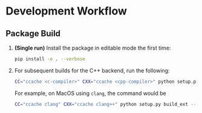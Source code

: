 # Development Workflow

## Package Build

1. __(Single run)__ Install the package in editable mode the first time:
    ```bash
    pip install -e . --verbose
    ```

2. For subsequent builds for the C++ backend, run the following:
    ```bash
    CC="ccache <c-compiler>" CXX="ccache <cpp-compiler>" python setup.py build_ext --inplace --force
    ```
    For example, on MacOS using `clang`, the command would be
    ```bash
    CC="ccache clang" CXX="ccache clang++" python setup.py build_ext --inplace --force
    ```